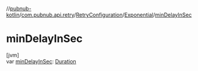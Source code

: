 //[pubnub-kotlin](../../../../index.md)/[com.pubnub.api.retry](../../index.md)/[RetryConfiguration](../index.md)/[Exponential](index.md)/[minDelayInSec](min-delay-in-sec.md)

# minDelayInSec

[jvm]\
var [minDelayInSec](min-delay-in-sec.md): [Duration](https://kotlinlang.org/api/latest/jvm/stdlib/kotlin.time/-duration/index.html)
